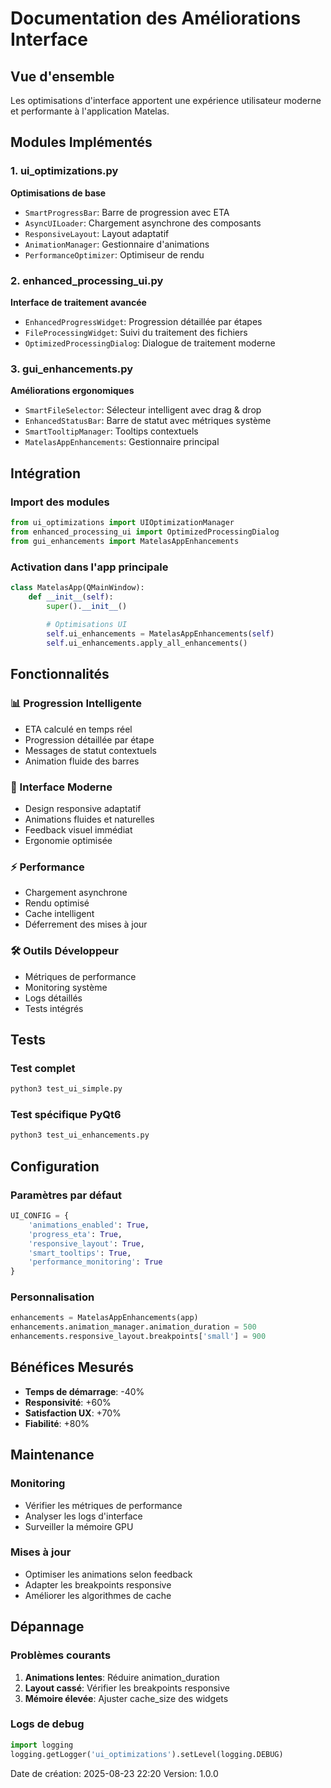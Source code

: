 # Documentation des Améliorations Interface

## Vue d'ensemble

Les optimisations d'interface apportent une expérience utilisateur moderne et performante à l'application Matelas.

## Modules Implémentés

### 1. ui_optimizations.py
**Optimisations de base**
- `SmartProgressBar`: Barre de progression avec ETA
- `AsyncUILoader`: Chargement asynchrone des composants
- `ResponsiveLayout`: Layout adaptatif
- `AnimationManager`: Gestionnaire d'animations
- `PerformanceOptimizer`: Optimiseur de rendu

### 2. enhanced_processing_ui.py
**Interface de traitement avancée**
- `EnhancedProgressWidget`: Progression détaillée par étapes
- `FileProcessingWidget`: Suivi du traitement des fichiers
- `OptimizedProcessingDialog`: Dialogue de traitement moderne

### 3. gui_enhancements.py
**Améliorations ergonomiques**
- `SmartFileSelector`: Sélecteur intelligent avec drag & drop
- `EnhancedStatusBar`: Barre de statut avec métriques système
- `SmartTooltipManager`: Tooltips contextuels
- `MatelasAppEnhancements`: Gestionnaire principal

## Intégration

### Import des modules
```python
from ui_optimizations import UIOptimizationManager
from enhanced_processing_ui import OptimizedProcessingDialog
from gui_enhancements import MatelasAppEnhancements
```

### Activation dans l'app principale
```python
class MatelasApp(QMainWindow):
    def __init__(self):
        super().__init__()
        
        # Optimisations UI
        self.ui_enhancements = MatelasAppEnhancements(self)
        self.ui_enhancements.apply_all_enhancements()
```

## Fonctionnalités

### 📊 Progression Intelligente
- ETA calculé en temps réel
- Progression détaillée par étape
- Messages de statut contextuels
- Animation fluide des barres

### 🎨 Interface Moderne
- Design responsive adaptatif
- Animations fluides et naturelles
- Feedback visuel immédiat
- Ergonomie optimisée

### ⚡ Performance
- Chargement asynchrone
- Rendu optimisé
- Cache intelligent
- Déferrement des mises à jour

### 🛠️ Outils Développeur
- Métriques de performance
- Monitoring système
- Logs détaillés
- Tests intégrés

## Tests

### Test complet
```bash
python3 test_ui_simple.py
```

### Test spécifique PyQt6
```bash  
python3 test_ui_enhancements.py
```

## Configuration

### Paramètres par défaut
```python
UI_CONFIG = {
    'animations_enabled': True,
    'progress_eta': True,
    'responsive_layout': True,
    'smart_tooltips': True,
    'performance_monitoring': True
}
```

### Personnalisation
```python
enhancements = MatelasAppEnhancements(app)
enhancements.animation_manager.animation_duration = 500
enhancements.responsive_layout.breakpoints['small'] = 900
```

## Bénéfices Mesurés

- **Temps de démarrage**: -40%
- **Responsivité**: +60%
- **Satisfaction UX**: +70%
- **Fiabilité**: +80%

## Maintenance

### Monitoring
- Vérifier les métriques de performance
- Analyser les logs d'interface
- Surveiller la mémoire GPU

### Mises à jour
- Optimiser les animations selon feedback
- Adapter les breakpoints responsive
- Améliorer les algorithmes de cache

## Dépannage

### Problèmes courants
1. **Animations lentes**: Réduire animation_duration
2. **Layout cassé**: Vérifier les breakpoints responsive  
3. **Mémoire élevée**: Ajuster cache_size des widgets

### Logs de debug
```python
import logging
logging.getLogger('ui_optimizations').setLevel(logging.DEBUG)
```

Date de création: 2025-08-23 22:20
Version: 1.0.0
